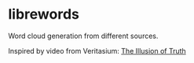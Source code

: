# librewords
Word cloud generation from different sources.

Inspired by video from Veritasium: [The Illusion of Truth](https://youtu.be/cebFWOlx848)
